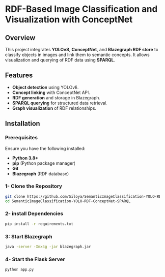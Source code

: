 # RDF-Based Image Classification and Visualization with ConceptNet

## Overview
This project integrates **YOLOv8**, **ConceptNet**, and **Blazegraph RDF store** to classify objects in images and link them to semantic concepts. It allows visualization and querying of RDF data using **SPARQL**.

## Features
- **Object detection** using YOLOv8.
- **Concept linking** with ConceptNet API.
- **RDF generation** and storage in Blazegraph.
- **SPARQL querying** for structured data retrieval.
- **Graph visualization** of RDF relationships.

## Installation

### Prerequisites
Ensure you have the following installed:
- **Python 3.8+**
- **pip** (Python package manager)
- **Git**
- **Blazegraph** (RDF database)

### 1- Clone the Repository
```sh
git clone https://github.com/Siloya/SemanticImageClassification-YOLO-RDF-ConceptNet-SPARQL.git
cd SemanticImageClassification-YOLO-RDF-ConceptNet-SPARQL
```
### 2- install Dependencies
```sh
pip install -r requirements.txt
```
### 3: Start Blazegraph
```sh
java -server -Xmx4g -jar blazegraph.jar
```
### 4- Start the Flask Server
```sh
python app.py
```

